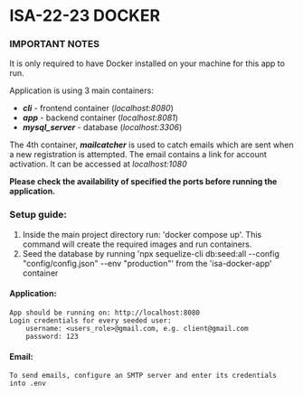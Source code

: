 # ISA-22-23 DOCKER

### IMPORTANT NOTES

It is only required to have Docker installed on your machine for this app to run.

Application is using 3 main containers:
- ***cli*** - frontend container (_localhost:8080_)
- ***app*** - backend container (_localhost:8081_)
- ***mysql_server*** - database (_localhost:3306_)

The 4th container, ***mailcatcher*** is used to catch emails which are sent when a new registration is attempted. The email contains a link for account activation. It can be accessed at _localhost:1080_

**Please check the availability of specified the ports before running the application.**

### Setup guide:

1. Inside the main project directory run: 'docker compose up'. This command will create the required images and run containers.
2. Seed the database by running 'npx sequelize-cli db:seed:all --config "config/config.json" --env "production"' from the 'isa-docker-app' container

#### Application:
    App should be running on: http://localhost:8080
    Login credentials for every seeded user:  
        username: <users_role>@gmail.com, e.g. client@gmail.com  
        password: 123

#### Email:
    To send emails, configure an SMTP server and enter its credentials into .env
